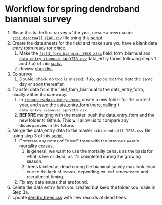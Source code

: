 # Workflow for spring dendroband biannual survey

1. Since this is the first survey of the year, create a new master [`scbi.dendroAll_YEAR.csv`](https://github.com/SCBI-ForestGEO/Dendrobands/tree/master/data) file using this [script](https://github.com/SCBI-ForestGEO/Dendrobands/blob/master/Rscripts/survey_forms/new_scbidendroAll_%5BYEAR%5D.R)
1. Create the data sheets for the field and make sure you have a blank data entry form ready for office.
    1. Make the [`field_form_biannual_YEAR.xlsx`](https://github.com/SCBI-ForestGEO/Dendrobands/tree/master/resources/field_forms) field_form_biannual and [`data_entry_bianuual_sprYEAR.csv`](https://github.com/SCBI-ForestGEO/Dendrobands/tree/master/resources/data_entry_forms) data_entry forms following steps 1 and 2.a) of this [script](https://github.com/SCBI-ForestGEO/Dendrobands/blob/master/Rscripts/survey_forms/biannual_survey.R)
    1. Review [checklist](https://github.com/SCBI-ForestGEO/Dendrobands/tree/master/resources/field_forms)
2. Do survey
    1. Double-check no tree is missed. If so, go collect the data the same day or soon thereafter.
3. Transfer data from the field_form_biannual to the data_entry_form, ideally within the same day.
    1. In [`resources/data_entry_forms`](https://github.com/SCBI-ForestGEO/Dendrobands/tree/master/resources/data_entry_forms) create a new folder for the current year, and save the data_entry_form there, calling it `data_entry_biannual_sprYEAR.csv`.
    1. **BEFORE** merging with the master, push the data_entry_form and the new folder to Github. This will allow us to compare any discrepancies in the future.
4. Merge the data_entry data to the master `scbi.dendroAll_YEAR.csv` file using step 3 of this [script](https://github.com/SCBI-ForestGEO/Dendrobands/blob/master/Rscripts/survey_forms/biannual_survey.R).
    1. Compare any notes of "dead" trees with the previous year's [mortality census](https://github.com/SCBI-ForestGEO/SCBI-ForestGEO-Data/tree/master/tree_mortality/data).
        1. In general, we want to use the mortality census as the basis for what is live or dead, as it's completed during the growing season.
        1. Trees labeled as dead during the biannual survey may look dead due to the lack of leaves, depending on leaf senescence and recruitment timing.
    1. Fix any data issues that are found.
5. Delete the data_entry_form you created but keep the folder you made in Step 3a.
6. Update [dendro_trees.csv](https://github.com/SCBI-ForestGEO/Dendrobands/blob/master/data/dendro_trees.csv) with new records of dead trees.
